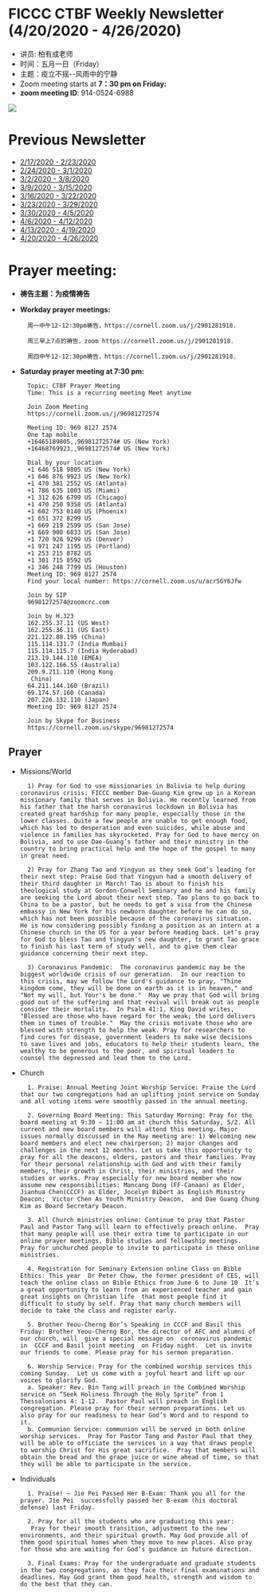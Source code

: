 
# FICCC CTBF Weekly Newsletter (4/20/2020 - 4/26/2020)


- 讲员: 柏有成老师
- 时间：五月一日（Friday）
- 主题：疫立不摇--风雨中的宁静
- Zoom meeting starts at **7：30 pm on Friday:**
- **zoom meeting ID**: 914-0524-6988

![](https://blogs.cornell.edu/jingyi/files/2020/04/WeChat-Image_20200428220535.jpg)



# Previous Newsletter
- [2/17/2020 - 2/23/2020](2_25_2020)
- [2/24/2020 - 3/1/2020](2_24_2020)
- [3/2/2020 - 3/8/2020](3_2_2020)
- [3/9/2020 - 3/15/2020](3_9_2020)
- [3/16/2020 - 3/22/2020](3_16_2020)
- [3/23/2020 - 3/29/2020](3_23_2020)
- [3/30/2020 - 4/5/2020](4_5_2020)
- [4/6/2020 - 4/12/2020](4_6_2020)
- [4/13/2020 - 4/19/2020](4_13_2020)
- [4/20/2020 - 4/26/2020](4_20_2020)
# Prayer meeting:

- **祷告主题：为疫情祷告**
- **Workday prayer meetings:**
		
		周一中午12-12:30pm祷告，https://cornell.zoom.us/j/2901281918.
		
		周三早上7点的祷告，zoom https://cornell.zoom.us/j/2901281918. 
		
		周四中午12-12:30pm祷告，https://cornell.zoom.us/j/2901281918.
		
- **Saturday prayer meeting at 7:30 pm:**


		Topic: CTBF Prayer Meeting
		Time: This is a recurring meeting Meet anytime
		
		Join Zoom Meeting
		https://cornell.zoom.us/j/96981272574
		
		Meeting ID: 969 8127 2574
		One tap mobile
		+16465189805,,96981272574# US (New York)
		+16468769923,,96981272574# US (New York)
		
		Dial by your location
        +1 646 518 9805 US (New York)
        +1 646 876 9923 US (New York)
        +1 470 381 2552 US (Atlanta)
        +1 786 635 1003 US (Miami)
        +1 312 626 6799 US (Chicago)
        +1 470 250 9358 US (Atlanta)
        +1 602 753 0140 US (Phoenix)
        +1 651 372 8299 US
        +1 669 219 2599 US (San Jose)
        +1 669 900 6833 US (San Jose)
        +1 720 928 9299 US (Denver)
        +1 971 247 1195 US (Portland)
        +1 253 215 8782 US
        +1 301 715 8592 US
        +1 346 248 7799 US (Houston)
		Meeting ID: 969 8127 2574
		Find your local number: https://cornell.zoom.us/u/acrSGY6Jfw
		
		Join by SIP
		96981272574@zoomcrc.com
		
		Join by H.323
		162.255.37.11 (US West)
		162.255.36.11 (US East)
		221.122.88.195 (China)
		115.114.131.7 (India Mumbai)
		115.114.115.7 (India Hyderabad)
		213.19.144.110 (EMEA)
		103.122.166.55 (Australia)
		209.9.211.110 (Hong Kong
		 China)
		64.211.144.160 (Brazil)
		69.174.57.160 (Canada)
		207.226.132.110 (Japan)
		Meeting ID: 969 8127 2574
		
		Join by Skype for Business
		https://cornell.zoom.us/skype/96981272574

	
## Prayer
	
- Missions/World
		
		1) Pray for God to use missionaries in Bolivia to help during coronavirus crisis: FICCC member Dae-Guang Kim grew up in a Korean missionary family that serves in Bolivia. He recently learned from his father that the harsh coronavirus lockdown in Bolivia has created great hardship for many people, especially those in the lower classes. Quite a few people are unable to get enough food, which has led to desperation and even suicides, while abuse and violence in families has skyrocketed. Pray for God to have mercy on Bolivia, and to use Dae-Guang’s father and their ministry in the country to bring practical help and the hope of the gospel to many in great need.

		2) Pray for Zhang Tao and Yingyun as they seek God’s leading for their next step: Praise God that Yingyun had a smooth delivery of their third daughter in March! Tao is about to finish his theological study at Gordon-Conwell Seminary and he and his family are seeking the Lord about their next step. Tao plans to go back to China to be a pastor, but he needs to get a visa from the Chinese embassy in New York for his newborn daughter before he can do so, which has not been possible because of the coronavirus situation. He is now considering possibly finding a position as an intern at a Chinese church in the US for a year before heading back. Let’s pray for God to bless Tao and Yingyun’s new daughter, to grant Tao grace to finish his last term of study well, and to give them clear guidance concerning their next step.
		
		3) Coronavirus Pandemic:  The coronavirus pandemic may be the biggest worldwide crisis of our generation.  In our reaction to this crisis, may we follow the Lord's guidance to pray, "Thine kingdom come, they will be done on earth as it is in heaven," and "Not my will, but Your's be done."  May we pray that God will bring good out of the suffering and that revival will break out as people consider their mortality.  In Psalm 41:1, King David writes, "Blessed are those who have regard for the weak; the Lord delivers them in times of trouble."  May the crisis motivate those who are blessed with strength to help the weak. Pray for researchers to find cures for disease, government leaders to make wise decisions to save lives and jobs, educators to help their students learn, the wealthy to be generous to the poor, and spiritual leaders to counsel the depressed and lead them to the Lord.
		
				



- Church

		1. Praise: Annual Meeting Joint Worship Service: Praise the Lord that our two congregations had an uplifting joint service on Sunday and all voting items were smoothly passed in the annual meeting. 

		2. Governing Board Meeting: This Saturday Morning: Pray for the board meeting at 9:30 – 11:00 am at church this Saturday, 5/2. All current and new board members will attend this meeting. Major issues normally discussed in the May meeting are: 1) Welcoming new board members and elect new chairperson; 2) major changes and challenges in the next 12 months. Let us take this opportunity to pray for all the deacons, elders, pastors and their families. Pray for their personal relationship with God and with their family members, their growth in Christ, their ministries, and their studies or works. Pray especially for new board member who now assume new responsibilities: Mancang Dong (FF-Canaan) as Elder, Jianhua Chen(CCCF) as Elder, Jocelyn Bibert as English Ministry Deacon;  Victor Chen As Youth Ministry Deacon,  and Dae Guang Chung Kim as Board Secretary Deacon.
		
		3. All Church ministries online: Continue to pray that Pastor Paul and Pastor Tang will learn to effectively preach online.  Pray that many people will use their extra time to participate in our online prayer meetings, Bible studies and fellowship meetings.  Pray for unchurched people to invite to participate in these online ministries.  
		
		4. Registration for Seminary Extension online Class on Bible Ethics: This year  Dr Peter Chow, the former president of CES, will teach the online class on Bible Ethics from June 6 to June 10  It’s a great opportunity to learn from an experienced teacher and gain great insights on Christian life  that most people find it difficult to study by self. Pray that many church members will decide to take the class and register early.
		
		5. Brother Yeou-Cherng Bor’s Speaking in CCCF and Basil this Friday: Brother Yeou-Cherng Bor, the director of AFC and alumni of our church, will  give a special message on  coronavirus pandemic in  CCCF and Basil joint meeting  on Friday night.  Let us invite our friends to come. Please pray for his sermon preparation.
		
		6. Worship Service: Pray for the combined worship services this coming Sunday.  Let us come with a joyful heart and lift up our voices to glorify God.
		a. Speaker: Rev. Bin Tang will preach in the Combined Worship service on “Seek Holiness Through the Holy Sprite” from 1 Thessalonians 4: 1-12.  Pastor Paul will preach in English congregation. Please pray for their sermon preparations. Let us also pray for our readiness to hear God’s Word and to respond to it. 
		b. Communion Service: communion will be served in both online worship services.  Pray for Pastor Tang and Pastor Paul that they will be able to officiate the services in a way that draws people to worship Christ for His great sacrifice.  Pray that members will obtain the bread and the grape juice or wine ahead of time, so that they will be able to participate in the service.
		
				
						
				



- Individuals
	
		1. Praise! – Jie Pei Passed Her B-Exam: Thank you all for the prayer. Jie Pei  successfully passed her B-exam (his doctoral defense) last Friday.
		
		2. Pray for all the students who are graduating this year: 
		 Pray for their smooth transition, adjustment to the new environments, and their spiritual growth. May God provide all of them good spiritual homes when they move to new places. Also pray for those who are waiting for God’s guidance in future direction.
		
		3. Final Exams: Pray for the undergraduate and graduate students in the two congregations, as they face their final examinations and deadlines. May God grant them good health, strength and wisdom to do the best that they can.
		
